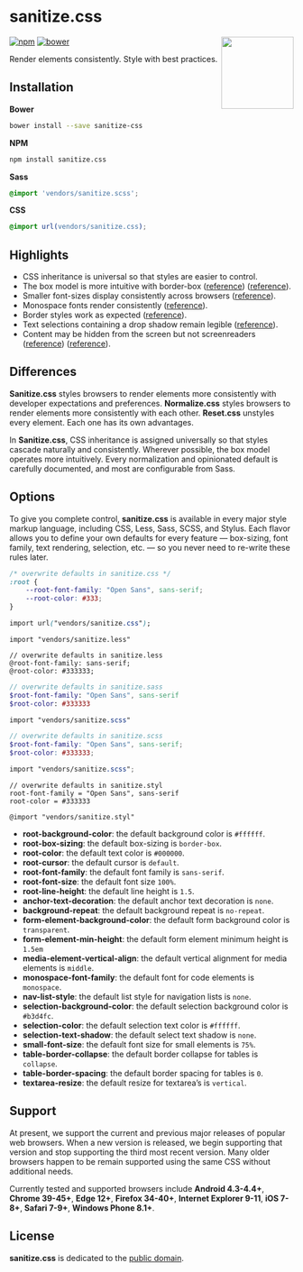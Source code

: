 # sanitize.css

<img align="right" width="128" height="128" src="http://10up.github.io/sanitize.css/logo.png" alt="">

[![npm][npm-image]][npm-url] [![bower][bower-image]][bower-url]

Render elements consistently. Style with best practices.

## Installation

**Bower**

```sh
bower install --save sanitize-css
```

**NPM**

```sh
npm install sanitize.css
```

**Sass**

```scss
@import 'vendors/sanitize.scss';
```

**CSS**

```css
@import url(vendors/sanitize.css);
```

## Highlights

- CSS inheritance is universal so that styles are easier to control.
- The box model is more intuitive with border-box ([reference](http://www.paulirish.com/2012/box-sizing-border-box-ftw/)) ([reference](https://css-tricks.com/inheriting-box-sizing-probably-slightly-better-best-practice/)).
- Smaller font-sizes display consistently across browsers ([reference](https://github.com/servo/servo/issues/3423#issuecomment-56321664)).
- Monospace fonts render consistently ([reference](http://code.stephenmorley.org/html-and-css/fixing-browsers-broken-monospace-font-handling/)).
- Border styles work as expected ([reference](https://developer.mozilla.org/en-US/docs/Web/CSS/border-style#Values)).
- Text selections containing a drop shadow remain legible ([reference](https://twitter.com/miketaylr/status/12228805301)).
- Content may be hidden from the screen but not screenreaders ([reference](http://www.paciellogroup.com/blog/2012/05/html5-accessibility-chops-hidden-and-aria-hidden/)) ([reference](https://www.drupal.org/node/897638)).

## Differences

**Sanitize.css** styles browsers to render elements more consistently with developer expectations and preferences. **Normalize.css** styles browsers to render elements more consistently with each other. **Reset.css** unstyles every element. Each one has its own advantages.

In **Sanitize.css**, CSS inheritance is assigned universally so that styles cascade naturally and consistently. Wherever possible, the box model operates more intuitively. Every normalization and opinionated default is carefully documented, and most are configurable from Sass.

## Options

To give you complete control, **sanitize.css** is available in every major style markup language, including CSS, Less, Sass, SCSS, and Stylus. Each flavor allows you to define your own defaults for every feature — box-sizing, font family, text rendering, selection, etc. — so you never need to re-write these rules later.

```css
/* overwrite defaults in sanitize.css */
:root {
	--root-font-family: "Open Sans", sans-serif;
	--root-color: #333;
}

import url("vendors/sanitize.css");
```

```less
import "vendors/sanitize.less"

// overwrite defaults in sanitize.less
@root-font-family: sans-serif;
@root-color: #333333;
```

```sass
// overwrite defaults in sanitize.sass
$root-font-family: "Open Sans", sans-serif
$root-color: #333333

import "vendors/sanitize.scss"
```

```scss
// overwrite defaults in sanitize.scss
$root-font-family: "Open Sans", sans-serif;
$root-color: #333333;

import "vendors/sanitize.scss";
```

```stylus
// overwrite defaults in sanitize.styl
root-font-family = "Open Sans", sans-serif
root-color = #333333

@import "vendors/sanitize.styl"
```

- **root-background-color**: the default background color is `#ffffff`.
- **root-box-sizing**: the default box-sizing is `border-box`.
- **root-color**: the default text color is `#000000`.
- **root-cursor**: the default cursor is `default`.
- **root-font-family**: the default font family is `sans-serif`.
- **root-font-size**: the default font size `100%`.
- **root-line-height**: the default line height is `1.5`.
- **anchor-text-decoration**: the default anchor text decoration is `none`.
- **background-repeat**: the default background repeat is `no-repeat`.
- **form-element-background-color**: the default form background color is `transparent`.
- **form-element-min-height**: the default form element minimum height is `1.5em`
- **media-element-vertical-align**: the default vertical alignment for media elements is `middle`.
- **monospace-font-family**: the default font for code elements is `monospace`.
- **nav-list-style**: the default list style for navigation lists is `none`.
- **selection-background-color**: the default selection background color is `#b3d4fc`.
- **selection-color**: the default selection text color is `#ffffff`.
- **selection-text-shadow**: the default select text shadow is `none`.
- **small-font-size**: the default font size for small elements is `75%`.
- **table-border-collapse**: the default border collapse for tables is `collapse`.
- **table-border-spacing**: the default border spacing for tables is `0`.
- **textarea-resize**: the default resize for textarea’s is `vertical`.

## Support

At present, we support the current and previous major releases of popular web browsers. When a new version is released, we begin supporting that version and stop supporting the third most recent version. Many older browsers happen to be remain supported using the same CSS without additional needs.

Currently tested and supported browsers include **Android 4.3-4.4+**, **Chrome 39-45+**, **Edge 12+**, **Firefox 34-40+**, **Internet Explorer 9-11**, **iOS 7-8+**, **Safari 7-9+**, **Windows Phone 8.1+**.

## License

**sanitize.css** is dedicated to the [public domain](LICENSE.md).

[npm-image]: https://img.shields.io/npm/v/sanitize.css.svg?style=flat-square
[npm-url]: https://www.npmjs.com/package/sanitize.css
[bower-image]: https://img.shields.io/bower/v/sanitize-css.svg?style=flat-square
[bower-url]: https://libraries.io/bower/sanitize-css
